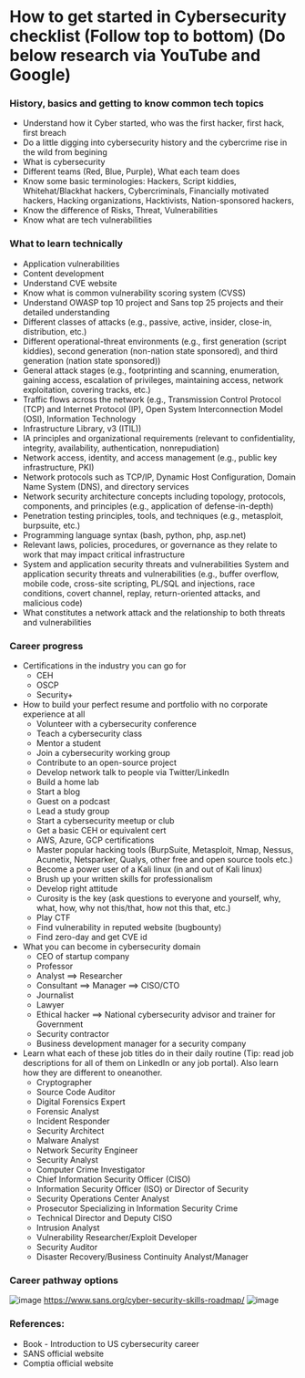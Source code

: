 # How to get started in Cybersecurity checklist (Follow top to bottom) (Do below research via YouTube and Google)
### History, basics and getting to know common tech topics
- Understand how it Cyber started, who was the first hacker, first hack, first breach
- Do a little digging into cybersecurity history and the cybercrime rise in the wild from begining
- What is cybersecurity
- Different teams (Red, Blue, Purple), What each team does
- Know some basic terminologies: Hackers, Script kiddies, Whitehat/Blackhat hackers, Cybercriminals, Financially motivated hackers, Hacking organizations, Hacktivists, Nation-sponsored hackers,
- Know the difference of Risks, Threat, Vulnerabilities
- Know what are tech vulnerabilities

### What to learn technically
- Application vulnerabilities
- Content development
- Understand CVE website
- Know what is common vulnerability scoring system (CVSS)
- Understand OWASP top 10 project and Sans top 25 projects and their detailed understanding
- Different classes of attacks (e.g., passive, active, insider, close-in, distribution, etc.) 
- Different operational-threat environments (e.g., first generation (script kiddies), second generation (non-nation state sponsored), and third generation (nation state sponsored))
- General attack stages (e.g., footprinting and scanning, enumeration, gaining access, escalation of privileges, maintaining access, network exploitation, covering tracks, etc.)
- Traffic flows across the network (e.g., Transmission Control Protocol (TCP) and Internet Protocol (IP), Open System Interconnection Model (OSI), Information Technology
- Infrastructure Library, v3 (ITIL))
- IA principles and organizational requirements (relevant to confidentiality, integrity, availability, authentication, nonrepudiation)
- Network access, identity, and access management (e.g., public key infrastructure, PKI)
- Network protocols such as TCP/IP, Dynamic Host Configuration, Domain Name System (DNS), and directory services
- Network security architecture concepts including topology, protocols, components, and principles (e.g., application of defense-in-depth)
- Penetration testing principles, tools, and techniques (e.g., metasploit, burpsuite, etc.)
- Programming language syntax (bash, python, php, asp.net)
- Relevant laws, policies, procedures, or governance as they relate to work that may impact critical infrastructure
- System and application security threats and vulnerabilities System and application security threats and vulnerabilities (e.g., buffer overflow, mobile code, cross-site scripting, PL/SQL and injections, race conditions, covert channel, replay, return-oriented attacks, and malicious code)
- What constitutes a network attack and the relationship to both threats and vulnerabilities

### Career progress
- Certifications in the industry you can go for
   - CEH
   - OSCP
   - Security+
- How to build your perfect resume and portfolio with no corporate experience at all
   - Volunteer with a cybersecurity conference
   - Teach a cybersecurity class
   - Mentor a student
   - Join a cybersecurity working group
   - Contribute to an open-source project
   - Develop network talk to people via Twitter/LinkedIn
   - Build a home lab
   - Start a blog
   - Guest on a podcast
   - Lead a study group
   - Start a cybersecurity meetup or club
   - Get a basic CEH or equivalent cert
   - AWS, Azure, GCP certifications
   - Master popular hacking tools (BurpSuite, Metasploit, Nmap, Nessus, Acunetix, Netsparker, Qualys, other free and open source tools etc.)
   - Become a power user of a Kali linux (in and out of Kali linux)
   - Brush up your written skills for professionalism
   - Develop right attitude
   - Curosity is the key (ask questions to everyone and yourself, why, what, how, why not this/that, how not this that, etc.)
   - Play CTF
   - Find vulnerability in reputed website (bugbounty)
   - Find zero-day and get CVE id
 - What you can become in cybersecurity domain
   - CEO of startup company
   - Professor
   - Analyst ==> Researcher
   - Consultant ==> Manager ==> CISO/CTO
   - Journalist
   - Lawyer
   - Ethical hacker ==> National cybersecurity advisor and trainer for Government
   - Security contractor
   - Business development manager for a security company
 - Learn what each of these job titles do in their daily routine (Tip: read job descriptions for all of them on LinkedIn or any job portal). Also learn how they are different to oneanother.
   - Cryptographer
   - Source Code Auditor
   - Digital Forensics Expert
   - Forensic Analyst
   - Incident Responder
   - Security Architect
   - Malware Analyst
   - Network Security Engineer
   - Security Analyst
   - Computer Crime Investigator
   - Chief Information Security Officer (CISO)
   - Information Security Officer (ISO) or Director of Security
   - Security Operations Center Analyst
   - Prosecutor Specializing in Information Security Crime
   - Technical Director and Deputy CISO
   - Intrusion Analyst
   - Vulnerability Researcher/Exploit Developer
   - Security Auditor
   - Disaster Recovery/Business Continuity Analyst/Manager

### Career pathway options
![image](https://user-images.githubusercontent.com/8291014/114699512-51146880-9d18-11eb-994e-52e559bbf041.png)
https://www.sans.org/cyber-security-skills-roadmap/
![image](https://user-images.githubusercontent.com/8291014/114700747-caf92180-9d19-11eb-8264-e035883a0a71.png)

### References: 
- Book - Introduction to US cybersecurity career
- SANS official website
- Comptia official website

